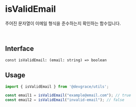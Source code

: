 # isValidEmail

주어진 문자열이 이메일 형식을 준수하는지 확인하는 함수입니다.

<br />

## Interface
```tsx
const isValidEmail: (email: string) => boolean
```

## Usage
```ts
import { isValidEmail } from '@devgrace/utils';

const email1 = isValidEmail("example@email.com"); // true
const email2 = isValidEmail("invalid-email"); // false
```